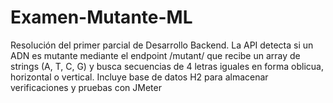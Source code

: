 # Examen-Mutante-ML
Resolución del primer parcial de Desarrollo Backend. La API detecta si un ADN es mutante mediante el endpoint /mutant/ que recibe un array de strings (A, T, C, G) y busca secuencias de 4 letras iguales en forma oblicua, horizontal o vertical. Incluye base de datos H2 para almacenar verificaciones y pruebas con JMeter
